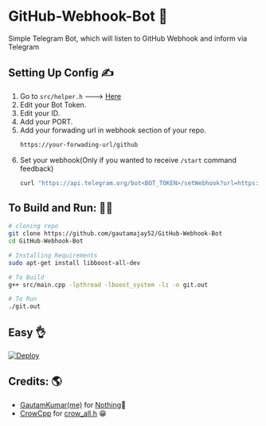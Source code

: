 
# GitHub-Webhook-Bot 🤖
Simple Telegram Bot, which will listen to GitHub Webhook and inform via Telegram


## Setting Up Config ✍
1) Go to `src/helper.h` ---> [Here](https://github.com/gautamajay52/GitHub-Webhook-Bot/blob/main/src/helper.h#L10)
2) Edit your Bot Token.
3) Edit your ID.
4) Add your PORT.
5) Add your forwading url in webhook section of your repo.
    ```bash
    https://your-forwading-url/github
    ```
6) Set your webhook(Only if you wanted to receive `/start` command feedback)
    ```bash
    curl "https://api.telegram.org/bot<BOT_TOKEN>/setWebhook?url=https://your-forwading-url/telegram"
    ```


## To Build and Run: 🏃‍♂

```bash
# cloning repo
git clone https://github.com/gautamajay52/GitHub-Webhook-Bot
cd GitHub-Webhook-Bot

# Installing Requirements
sudo apt-get install libboost-all-dev

# To Build
g++ src/main.cpp -lpthread -lboost_system -lz -o git.out

# To Run
./git.out

```

## Easy 👌
[![Deploy](https://www.herokucdn.com/deploy/button.svg)](https://heroku.com/deploy)

## Credits: 🌎
* [GautamKumar(me)](https://github.com/gautamajay52) for [Nothing](https://github.com/gautamajay52/GitHub-Webhook-Bot)😬
* [CrowCpp](https://github.com/crowcpp/crow) for [crow_all.h](https://github.com/gautamajay52/GitHub-Webhook-Bot/blob/main/src/crow_all.h) 😁
